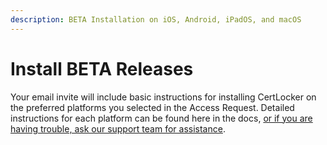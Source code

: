 ```yaml
---
description: BETA Installation on iOS, Android, iPadOS, and macOS
---
```


# Install BETA Releases

Your email invite will include basic instructions for installing CertLocker on the preferred platforms you selected in the Access Request. Detailed instructions for each platform can be found here in the docs, [or if you are having trouble, ask our support team for assistance](https://form.asana.com/?k=9ZDd1YrRWfsneFrr01xdug\&d=1107920631423484).
